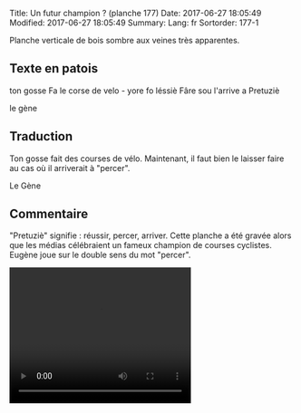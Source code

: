 Title: Un futur champion ? (planche 177)
Date: 2017-06-27 18:05:49
Modified: 2017-06-27 18:05:49
Summary: 
Lang: fr
Sortorder: 177-1

Planche verticale de bois sombre aux veines très apparentes.

<figure class="image-block" style="float: right;">
  <img alt="" src="{static}/images/planche_177.png">
  <figcaption style="max-width: 270px"></figcaption>
</figure>

## Texte en patois
ton gosse Fa le corse de velo - yore fo léssiè Fâre sou l'arrive a Pretuziè

le gène

## Traduction
Ton gosse fait des courses de vélo. Maintenant, il faut bien le laisser faire au cas où il arriverait à "percer".

Le Gène

## Commentaire
"Pretuziè" signifie : réussir, percer, arriver. Cette planche a été gravée alors que les médias célébraient un fameux champion de courses cyclistes.
Eugène joue sur le double sens du mot "percer".



<video width="320" height="240" controls>
  <source src="https://d1njpgd0ygatdn.cloudfront.net/video_177.mp4" type="video/mp4">
</video>
